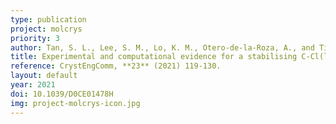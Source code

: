 ```yaml
---
type: publication
project: molcrys
priority: 3
author: Tan, S. L., Lee, S. M., Lo, K. M., Otero-de-la-Roza, A., and Tiekink, E. R. T.
title: Experimental and computational evidence for a stabilising C-Cl(lone-pair)...π(chelate-ring) interaction
reference: CrystEngComm, **23** (2021) 119-130.
layout: default
year: 2021
doi: 10.1039/D0CE01478H
img: project-molcrys-icon.jpg
---
```

